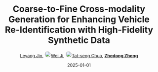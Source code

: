 ---
title: "Coarse-to-Fine Cross-modality Generation for Enhancing Vehicle Re-Identification with High-Fidelity Synthetic Data"
collection: publications
permalink: /publication/Coarse-t2025
date: 2025-01-01
doi: 
keywords: enhancing vehicle identification, vehicle identification high, vehicle identification, object re-identification, image retrieval, 
venue: 'IEEE International Conference on Robotics and Automation (ICRA)'
paperurl: 'https://zdzheng.xyz/files/ICRA25-Vehicle.pdf'
author: '<a href="https://zdzheng.xyz/authors/Leyang-Jin" class="author">Leyang Jin</a>, <a href="https://zdzheng.xyz/authors/Wei-Ji" class="author"> <img src= "https://zdzheng.xyz/coauthors/wei-ji.jpeg" alt="wei-ji" style="border-radius: 50%; height:20px; width:20px">Wei Ji</a>, <a href="https://zdzheng.xyz/authors/Tat-seng-Chua" class="author"> <img src= "https://zdzheng.xyz/coauthors/tat-seng-chua.jpeg" alt="tat-seng-chua" style="border-radius: 50%; height:20px; width:20px">Tat-seng Chua</a>, <strong><a href="https://zdzheng.xyz/authors/Zhedong-Zheng" class="author">Zhedong Zheng</a></strong>'
sqlauthor: '{"@type": "Person","name": "Leyang Jin"}, {"@type": "Person","name": "Wei Ji"}, {"@type": "Person","name": "Tat seng Chua"}, {"@type": "Person","name": "Zhedong Zheng"}'
citation: ' Leyang Jin,  Wei Ji,  Tat-seng Chua,  Zhedong Zheng, &quot;Coarse-to-Fine Cross-modality Generation for Enhancing Vehicle Re-Identification with High-Fidelity Synthetic Data.&quot; IEEE International Conference on Robotics and Automation, 2025.'
pub_year: '2025'
bib: >
    @inproceedings{jin2025coarse,<br>author = "Jin, Leyang and Ji, Wei and Chua, Tat-seng and Zheng, Zhedong",<br>title = "Coarse-to-Fine Cross-modality Generation for Enhancing Vehicle Re-Identification with High-Fidelity Synthetic Data",<br>booktitle = "IEEE International Conference on Robotics and Automation",<br>url = "https://zdzheng.xyz/files/ICRA25-Vehicle.pdf",<br>year = "2025"
    }

---